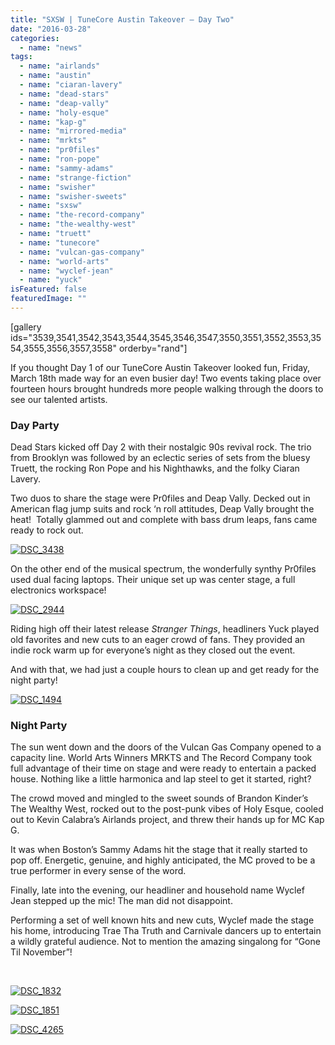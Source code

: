 ```yaml
---
title: "SXSW | TuneCore Austin Takeover – Day Two"
date: "2016-03-28"
categories: 
  - name: "news"
tags: 
  - name: "airlands"
  - name: "austin"
  - name: "ciaran-lavery"
  - name: "dead-stars"
  - name: "deap-vally"
  - name: "holy-esque"
  - name: "kap-g"
  - name: "mirrored-media"
  - name: "mrkts"
  - name: "pr0files"
  - name: "ron-pope"
  - name: "sammy-adams"
  - name: "strange-fiction"
  - name: "swisher"
  - name: "swisher-sweets"
  - name: "sxsw"
  - name: "the-record-company"
  - name: "the-wealthy-west"
  - name: "truett"
  - name: "tunecore"
  - name: "vulcan-gas-company"
  - name: "world-arts"
  - name: "wyclef-jean"
  - name: "yuck"
isFeatured: false
featuredImage: ""
---
```


\[gallery ids="3539,3541,3542,3543,3544,3545,3546,3547,3550,3551,3552,3553,3554,3555,3556,3557,3558" orderby="rand"\]

If you thought Day 1 of our TuneCore Austin Takeover looked fun, Friday, March 18th made way for an even busier day! Two events taking place over fourteen hours brought hundreds more people walking through the doors to see our talented artists.

### Day Party

Dead Stars kicked off Day 2 with their nostalgic 90s revival rock. The trio from Brooklyn was followed by an eclectic series of sets from the bluesy Truett, the rocking Ron Pope and his Nighthawks, and the folky Ciaran Lavery.

Two duos to share the stage were Pr0files and Deap Vally. Decked out in American flag jump suits and rock ‘n roll attitudes, Deap Vally brought the heat!  Totally glammed out and complete with bass drum leaps, fans came ready to rock out.

[![DSC_3438](http://www.mirroredmedia.com/wp-content/uploads/2016/03/DSC_34381.jpg)](http://www.mirroredmedia.com/wp-content/uploads/2016/03/DSC_34381.jpg)

On the other end of the musical spectrum, the wonderfully synthy Pr0files used dual facing laptops. Their unique set up was center stage, a full electronics workspace!

[![DSC_2944](http://www.mirroredmedia.com/wp-content/uploads/2016/03/DSC_29441.jpg)](http://www.mirroredmedia.com/wp-content/uploads/2016/03/DSC_29441.jpg)

Riding high off their latest release _Stranger Things_, headliners Yuck played old favorites and new cuts to an eager crowd of fans. They provided an indie rock warm up for everyone’s night as they closed out the event.

And with that, we had just a couple hours to clean up and get ready for the night party!

[![DSC_1494](http://www.mirroredmedia.com/wp-content/uploads/2016/03/DSC_14941.jpg)](http://www.mirroredmedia.com/wp-content/uploads/2016/03/DSC_14941.jpg)

### Night Party

The sun went down and the doors of the Vulcan Gas Company opened to a capacity line. World Arts Winners MRKTS and The Record Company took full advantage of their time on stage and were ready to entertain a packed house. Nothing like a little harmonica and lap steel to get it started, right?

The crowd moved and mingled to the sweet sounds of Brandon Kinder’s The Wealthy West, rocked out to the post-punk vibes of Holy Esque, cooled out to Kevin Calabra’s Airlands project, and threw their hands up for MC Kap G.

It was when Boston’s Sammy Adams hit the stage that it really started to pop off. Energetic, genuine, and highly anticipated, the MC proved to be a true performer in every sense of the word.

Finally, late into the evening, our headliner and household name Wyclef Jean stepped up the mic! The man did not disappoint.

Performing a set of well known hits and new cuts, Wyclef made the stage his home, introducing Trae Tha Truth and Carnivale dancers up to entertain a wildly grateful audience. Not to mention the amazing singalong for “Gone Til November”!

 

[![DSC_1832](http://www.mirroredmedia.com/wp-content/uploads/2016/03/DSC_1832.jpg)](http://www.mirroredmedia.com/wp-content/uploads/2016/03/DSC_1832.jpg)

[![DSC_1851](http://www.mirroredmedia.com/wp-content/uploads/2016/03/DSC_1851.jpg)](http://www.mirroredmedia.com/wp-content/uploads/2016/03/DSC_1851.jpg)

[![DSC_4265](http://www.mirroredmedia.com/wp-content/uploads/2016/03/DSC_4265.jpg)](http://www.mirroredmedia.com/wp-content/uploads/2016/03/DSC_4265.jpg)
